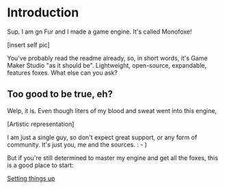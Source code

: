 # Introduction

Sup. I am gn Fur and I made a game engine. It's called Monofoxe! 

[insert self pic]

You've probably read the readme already, so, in short words, it's Game Maker Studio "as it should be". Lightweight, open-source, expandable, features foxes. What else can you ask?

## Too good to be true, eh?

Welp, it is. Even though liters of my blood and sweat went into this engine, 

[Artistic representation]

I am just a single guy, so don't expect great support, or any form of community. It's just you, me and the sources. : - )

But if you're still determined to master my engine and get all the foxes, this is a good place to start:



[Setting things up](SettingThingsUp.md)





